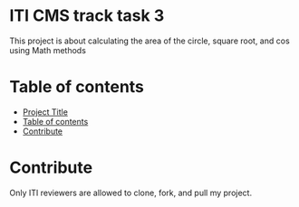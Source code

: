 # ITI CMS track task 3
This project is about calculating the area of the circle, square root, and cos using Math methods

# Table of contents
- [Project Title](#iti-cms-track-task-3)
- [Table of contents](#table-of-contents)
- [Contribute](#contribute)
# Contribute
Only ITI reviewers are allowed to clone, fork, and pull my project.